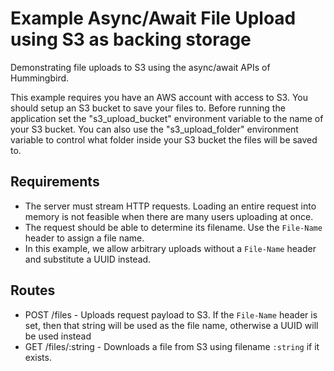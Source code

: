 # Example Async/Await File Upload using S3 as backing storage

Demonstrating file uploads to S3 using the async/await APIs of Hummingbird.

This example requires you have an AWS account with access to S3. You should setup an S3 bucket to save your files to. Before running the application set the "s3_upload_bucket" environment variable to the name of your S3 bucket. You can also use the "s3_upload_folder" environment variable to control what folder inside your S3 bucket the files will be saved to.

## Requirements

- The server must stream HTTP requests. Loading an entire request into memory is not feasible when there are many users uploading at once.
- The request should be able to determine its filename. Use the `File-Name` header to assign a file name.
- In this example, we allow arbitrary uploads without a `File-Name` header and substitute a UUID instead.

## Routes 

- POST /files - Uploads request payload to S3. If the `File-Name` header is set, then that string will be used as the file name, otherwise a UUID will be used instead
- GET /files/:string - Downloads a file from S3 using filename `:string` if it exists.


